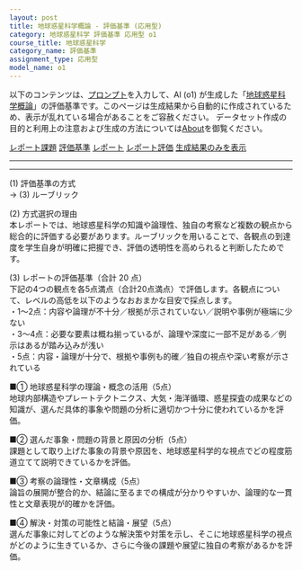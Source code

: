```yaml
---
layout: post
title: 地球惑星科学概論 - 評価基準 (応用型)
category: 地球惑星科学 評価基準 応用型 o1
course_title: 地球惑星科学
category_name: 評価基準
assignment_type: 応用型
model_name: o1
---
```


以下のコンテンツは、[プロンプト](https://github.com/takedatoshiyuki/synthetic_assignments/tree/main/generated/地球惑星科学/o1/prompt_評価基準-応用型.md)を入力して、AI (o1) が生成した「[地球惑星科学概論](/contents/地球惑星科学/)」の評価基準です。このページは生成結果から自動的に作成されているため、表示が乱れている場合があることをご容赦ください。
データセット作成の目的と利用上の注意および生成の方法については[About](/About)を御覧ください。

[レポート課題](../レポート課題-応用型)
[評価基準](../評価基準-応用型)
[レポート](../レポート-応用型)
[レポート評価](../レポート評価-応用型)
[生成結果のみを表示](https://github.com/takedatoshiyuki/synthetic_assignments/tree/main/generated/地球惑星科学/o1/評価基準-応用型.md)
  

***
***
  
(1) 評価基準の方式  
→ (3) ルーブリック  

(2) 方式選択の理由  
本レポートでは、地球惑星科学の知識や論理性、独自の考察など複数の観点から総合的に評価する必要があります。ルーブリックを用いることで、各観点の到達度を学生自身が明確に把握でき、評価の透明性を高められると判断したためです。  

(3) レポートの評価基準（合計 20 点）  
下記の4つの観点を各5点満点（合計20点満点）で評価します。各観点について、レベルの高低を以下のようなおおまかな目安で採点します。  
・1～2点：内容や論理が不十分／根拠が示されていない／説明や事例が極端に少ない  
・3～4点：必要な要素は概ね揃っているが、論理や深度に一部不足がある／例示はあるが踏み込みが浅い  
・5点：内容・論理が十分で、根拠や事例も的確／独自の視点や深い考察が示されている  

■① 地球惑星科学の理論・概念の活用（5点）  
地球内部構造やプレートテクトニクス、大気・海洋循環、惑星探査の成果などの知識が、選んだ具体的事象や問題の分析に適切かつ十分に使われているかを評価。  

■② 選んだ事象・問題の背景と原因の分析（5点）  
課題として取り上げた事象の背景や原因を、地球惑星科学的な視点でどの程度筋道立てて説明できているかを評価。  

■③ 考察の論理性・文章構成（5点）  
論旨の展開が整合的か、結論に至るまでの構成が分かりやすいか、論理的な一貫性と文章表現が的確かを評価。  

■④ 解決・対策の可能性と結論・展望（5点）  
選んだ事象に対してどのような解決策や対策を示し、そこに地球惑星科学の視点がどのように生きているか、さらに今後の課題や展望に独自の考察があるかを評価。
